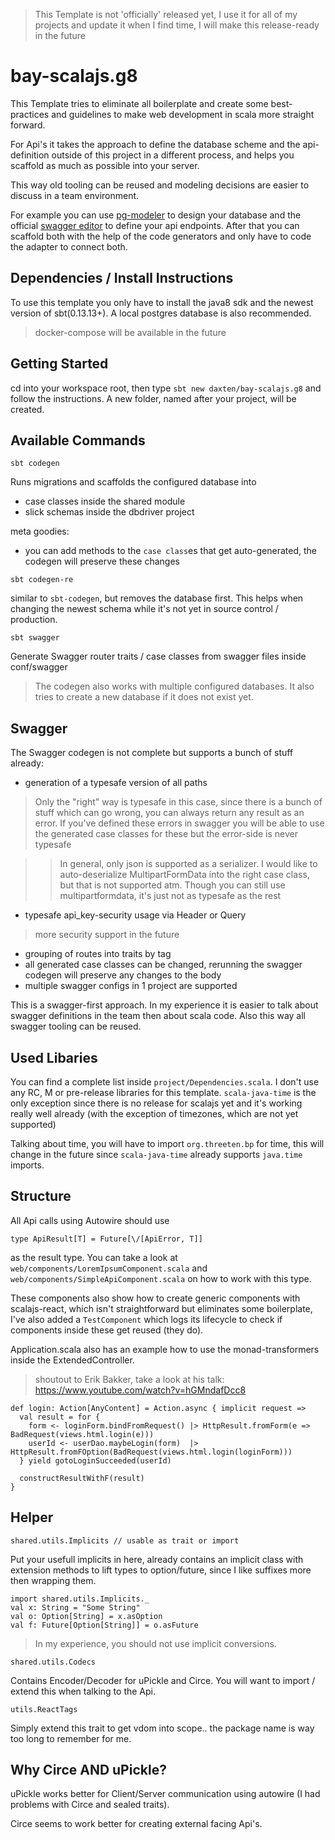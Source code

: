 > This Template is not 'officially' released yet, I use it for all of my projects and update it when I find time, I will make this release-ready in the future

# bay-scalajs.g8
This Template tries to eliminate all boilerplate and create some best-practices and guidelines to make web development in scala more straight forward.

For Api's it takes the approach to define the database scheme and the api-definition outside of this project in a different process, and helps you scaffold as much as possible into your server.

This way old tooling can be reused and modeling decisions are easier to discuss in a team environment. 

For example you can use [pg-modeler](http://www.pgmodeler.com.br/) to design your database and the official [swagger editor](http://editor.swagger.io) to define your api endpoints. After that you can scaffold both with the help of the code generators and only have to code the adapter to connect both.

## Dependencies / Install Instructions
To use this template you only have to install the java8 sdk and the newest version of sbt(0.13.13+). A local postgres database is also recommended.

> docker-compose will be available in the future

## Getting Started
cd into your workspace root, then type `sbt new daxten/bay-scalajs.g8` and follow the instructions. A new folder, named after your project, will be created.

## Available Commands
``sbt codegen``

Runs migrations and scaffolds the configured database into
* case classes inside the shared module
* slick schemas inside the dbdriver project

meta goodies:
* you can add methods to the `case class`es that get auto-generated, the codegen will preserve these changes

``sbt codegen-re``

similar to `sbt-codegen`, but removes the database first. This helps when changing the newest schema while it's not yet in source control / production. 

``sbt swagger``

Generate Swagger router traits / case classes from swagger files inside conf/swagger

> The codegen also works with multiple configured databases. It also tries to create a new database if it does not exist yet.

## Swagger

The Swagger codegen is not complete but supports a bunch of stuff already:
* generation of a typesafe version of  all paths 

> Only the "right" way is typesafe in this case, since there is a bunch of stuff which can go wrong, you can always return any result as an error. If you've defined these errors in swagger you will be able to use the generated case classes for these but  the error-side is never typesafe

>> In general, only json is supported as a serializer. I would like to auto-deserialize MultipartFormData into the right case class, but that is not supported atm. Though you can still use multipartformdata, it's just not as typesafe as the rest

* typesafe api_key-security usage via Header or Query

> more security support in the future

* grouping of routes into traits by tag
* all generated case classes can be changed, rerunning the swagger codegen will preserve any changes to the body
* multiple swagger configs in 1 project are supported

This is a swagger-first approach. In my experience it is easier to talk about swagger definitions in the team then about scala code. Also this way all swagger tooling can be reused.

## Used Libaries
You can find a complete list inside `project/Dependencies.scala`. I don't use any RC, M or pre-release libraries for this template. 
`scala-java-time` is the only exception since there is no release for scalajs yet and it's working really well already (with the exception of timezones, which are not yet supported)

Talking about time, you will have to import `org.threeten.bp` for time, this will change in the future since `scala-java-time` already supports `java.time` imports.


## Structure
All Api calls using Autowire should use 

`type ApiResult[T] = Future[\/[ApiError, T]]` 

as the result type. You can take a look at `web/components/LoremIpsumComponent.scala` and `web/components/SimpleApiComponent.scala` on how to work with this type.

These components also show how to create generic components with scalajs-react, which isn't straightforward but eliminates some boilerplate, I've also added a `TestComponent` which logs its lifecycle to check if components inside these get reused (they do).

Application.scala also has an example how to use the monad-transformers inside the ExtendedController.

> shoutout to Erik Bakker, take a look at his talk: https://www.youtube.com/watch?v=hGMndafDcc8

```
def login: Action[AnyContent] = Action.async { implicit request =>
  val result = for {
    form <- loginForm.bindFromRequest() |> HttpResult.fromForm(e => BadRequest(views.html.login(e)))
    userId <- userDao.maybeLogin(form)  |> HttpResult.fromFOption(BadRequest(views.html.login(loginForm)))
  } yield gotoLoginSucceeded(userId)
  
  constructResultWithF(result)
}
```

## Helper
`shared.utils.Implicits // usable as trait or import`

Put your usefull implicits in here, already contains an implicit class with extension methods to lift types to option/future, since I like suffixes more then wrapping them.


```
import shared.utils.Implicits._
val x: String = "Some String"
val o: Option[String] = x.asOption
val f: Future[Option[String]] = o.asFuture
```

> In my experience, you should not use implicit conversions.

`shared.utils.Codecs`

Contains Encoder/Decoder for uPickle and Circe. You will want to import / extend this when talking to the Api.

`utils.ReactTags`

Simply extend this trait to get vdom into scope.. the package name is way too long to remember for me.

## Why Circe AND uPickle?
uPickle works better for Client/Server communication using autowire (I had problems with Circe and sealed traits).

Circe seems to work better for creating external facing Api's.